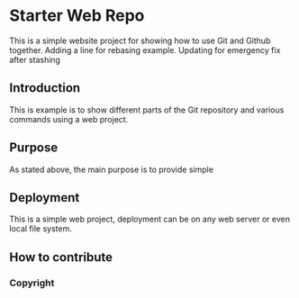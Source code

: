 # Starter Web Repo
This is a simple website project for showing how to use Git and Github together. Adding a line for rebasing example.
Updating for emergency fix after stashing

## Introduction
This is example is to show different parts of the Git repository and various commands using a web project.

## Purpose
As stated above, the main purpose is to provide simple

## Deployment 
This is a simple web project, deployment can be on any web server or even local file system.

## How to contribute

### Copyright
